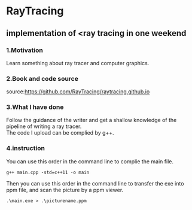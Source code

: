 # RayTracing
## implementation of &lt;ray tracing in one weekend

### 1.Motivation
Learn something about ray tracer and computer graphics.
### 2.Book and code source
source:https://github.com/RayTracing/raytracing.github.io
### 3.What I have done
Follow the guidance of the writer and get a shallow knowledge of the pipeline of writing a ray tracer.</br>
The code I upload can be complied by g++.
### 4.instruction
You can use this order in the command line to complie the main file.
```
g++ main.cpp -std=c++11 -o main
```
Then you can use this order in the command line to transfer the exe into ppm file, and scan the picture by a ppm viewer.
```
.\main.exe > .\picturename.ppm
```

